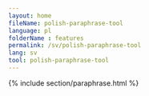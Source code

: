 ```yaml
---
layout: home
fileName: polish-paraphrase-tool
language: pl
folderName : features
permalink: /sv/polish-paraphrase-tool
lang: sv
tool: polish-paraphrase-tool
---
```

{% include section/paraphrase.html %}
